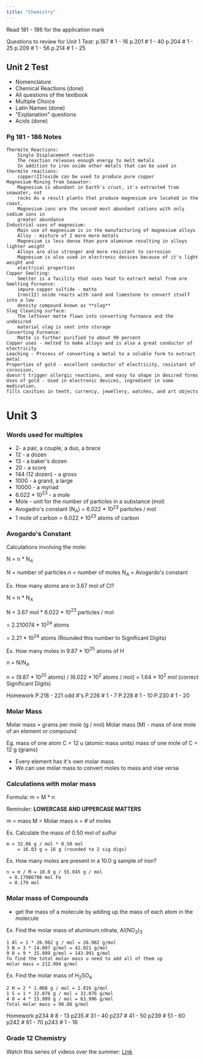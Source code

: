 ```yaml
---
title: "Chemistry"
---
```

Read 181 - 186 for the application mark

Questions to review for Unit 1 Test:
p.187 # 1 - 16
p.201 # 1 - 40
p.204 # 1 - 25
p.209 # 1 - 56
p.214 # 1 - 25 

## Unit 2 Test
- Nomenclature
- Chemical Reactions (done)
- All questions of the textbook
- Multiple Choice
- Latin Names (done)
- "Explanation" questions
- Acids (done)
### Pg 181 - 186 Notes
	Thermite Reactions:
		Single Displacement reaction
		The reaction releases enough energy to melt metals
		In addition to iron oxide other metals that can be used in thermite reactions: 
		copper(II)oxide can be used to produce pure copper
	Magnesium Mining from Seawater:
		Magnesium is abundant in Earth's crust, it's extracted from seawater, not 
		rocks As a result plants that produce magnesium are located in the coast. 
		Magnesium ions are the second most abundant cations with only sodium ions in 
		greater abundance
	Industrial uses of magnesium:
		Main use of magnesium is in the manufacturing of magnesium alloys
		Alloy - mixture of 2 more more metals
		Magnesium is less dense than pure aluminum resulting in alloys lighter weight
		Alloys are also stronger and more resistant to corrosion 
		Magnesium is also used in electronic devices because of it's light weight and 
		electrical properties
	Copper Smelting:
		Smelter is a facility that uses heat to extract metal from ore
	Smelting Furnance:
		impure copper sulfide - matte
		Iron(II) oxide reacts with sand and limestone to convert itself into a low
		density compound known as **slag**
	Slag Cleaning surface:
		The leftover matte flows into converting furnance and the undesired 
		material slag is sent into storage
	Converting Furnance:
		Matte is further purified to about 99 percent 
	Copper uses - melted to make alloys and is also a great conductor of electricity
	Leaching - Process of converting a metal to a soluble form to extract metal
	Properties of gold - excellent conductor of electricity, resistant of corossion, 
	doesn't trigger allergic reactions, and easy to shape in desired forms
	Uses of gold - Used in electronic devices, ingredient in some medication,
	fills cavities in teeth, currency, jewellery, watches, and art objects
# Unit 3
### Words used for multiples
- 2- a pair, a couple, a duo, a brace
- 12 - a dozen
- 13 - a baker's dozen
- 20 - a score
- 144 (12 dozen) - a gross
- 1000 - a grand, a large
- 10000 - a myriad
- 6.022 * 10$^2$$^3$ - a mole
- Mole - unit for the number of particles in a substance (mol)
- Avogadro's constant (N$_A$) = 6.022 * 10$^2$$^3$ particles / mol
- 1 mole of carbon = 6.022 * 10$^2$$^3$ atoms of carbon

### Avogardo's Constant
Calculations involving the mole:

N = n * N$_A$

N = number of particles
n = number of moles
N$_A$ = Avogardo's constant

Ex. How many atoms are in 3.67 mol of Cl?

N = n * N$_A$

N = 3.67 mol * 6.022 * 10$^2$$^3$ particles / mol

= 2.210074 * 10$^2$$^4$ atoms

= 2.21 * 10$^2$$^4$ atoms (Rounded this number to Significant Digits)

Ex. How many moles in 9.87 * 10$^2$$^5$ atoms of H

n = N/N$_A$

n = (9.87 * 10$^2$$^5$ atoms) / (6.022 * 10$^2$ atoms / mol)
  = 1.64 * 10$^2$ mol (correct Significant Digits)

Homework
P.218 - 221 odd #'s 
P.226 # 1 - 7
P.228 # 1 - 10
P.230 # 1 - 20

### Molar Mass
Molar mass = grams per mole (g / mol)
Molar mass (M) - mass of one mole of an element or compound

Eg. mass of one atom C = 12 u (atomic mass units)
    mass of one mole of C = 12 g (grams)

- Every element has it's own molar mass
- We can use molar mass to convert moles to mass and vise versa 

### Calculations with molar mass

Formula: m = M * n

Reminder: **LOWERCASE AND UPPERCASE MATTERS**

m = mass
M = Molar mass
n = # of moles

Ex. Calculate the mass of 0.50 mol of sulfur

	m = 32.06 g / mol * 0.50 mol
	    = 16.03 g = 16 g (rounded to 2 sig digs)

Ex. How many moles are present in a 10.0 g sample of iron?

	n = m / M = 10.0 g / 55.845 g / mol
	 = 0.17906706 mol Fe
	 = 0.179 mol

### Molar mass of Compounds

- get the mass of a molecule by adding up the mass of each atom in the molecule

Ex. Find the molar mass of aluminum nitrate, Al(NO$_3$)$_3$

	1 Al = 1 * 26.982 g / mol = 26.982 g/mol
	3 N = 3 * 14.007 g/mol = 42.021 g/mol
	9 O = 9 * 15.999 g/mol = 143.991 g/mol
	To find the total molar mass u need to add all of them up
	molar mass = 212.994 g/mol

Ex. Find the molar mass of H$_2$SO$_4$

	2 H = 2 * 1.008 g / mol = 2.016 g/mol
	1 S = 1 * 32.076 g / mol = 32.076 g/mol
	4 O = 4 * 15.999 g / mol = 63.996 g/mol
	Total molar mass = 98.08 g/mol

Homework
p234 # 8 - 13
p235 # 31 - 40
p237 # 41 - 50
p239 # 51 - 60
p242 # 61 - 70
p243 # 1 - 16


### Grade 12 Chemistry
Watch this series of videos over the summer: [Link](https://www.youtube.com/watch?v=DtqfxxnA5zw&list=PLrau0wycIegDh7DSSM-Y9P8AO4Ejq-MCW)
